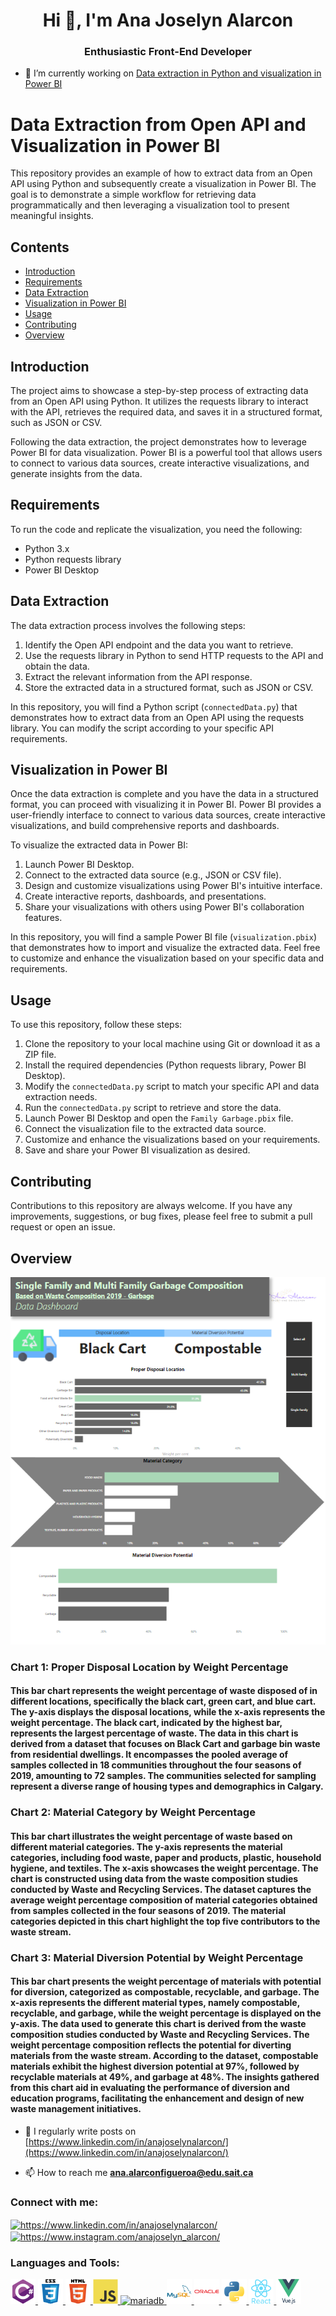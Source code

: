 
<h1 align="center">Hi 👋, I'm Ana Joselyn Alarcon</h1>
<h3 align="center">Enthusiastic Front-End Developer</h3>

- 🔭 I’m currently working on [Data extraction in Python and visualization in Power BI](https://github.com/AnaJoselynAlarcon/Calgary-single-and-Multi-Family-Garbage-Composition/)

# Data Extraction from Open API and Visualization in Power BI

This repository provides an example of how to extract data from an Open API using Python and subsequently create a visualization in Power BI. The goal is to demonstrate a simple workflow for retrieving data programmatically and then leveraging a visualization tool to present meaningful insights.

## Contents

- [Introduction](#introduction)
- [Requirements](#requirements)
- [Data Extraction](#data-extraction)
- [Visualization in Power BI](#visualization-in-power-bi)
- [Usage](#usage)
- [Contributing](#contributing)
- [Overview](#overview)

## Introduction

The project aims to showcase a step-by-step process of extracting data from an Open API using Python. It utilizes the requests library to interact with the API, retrieves the required data, and saves it in a structured format, such as JSON or CSV.

Following the data extraction, the project demonstrates how to leverage Power BI for data visualization. Power BI is a powerful tool that allows users to connect to various data sources, create interactive visualizations, and generate insights from the data.

## Requirements

To run the code and replicate the visualization, you need the following:

- Python 3.x
- Python requests library
- Power BI Desktop

## Data Extraction

The data extraction process involves the following steps:

1. Identify the Open API endpoint and the data you want to retrieve.
2. Use the requests library in Python to send HTTP requests to the API and obtain the data.
3. Extract the relevant information from the API response.
4. Store the extracted data in a structured format, such as JSON or CSV.

In this repository, you will find a Python script (`connectedData.py`) that demonstrates how to extract data from an Open API using the requests library. You can modify the script according to your specific API requirements.

## Visualization in Power BI

Once the data extraction is complete and you have the data in a structured format, you can proceed with visualizing it in Power BI. Power BI provides a user-friendly interface to connect to various data sources, create interactive visualizations, and build comprehensive reports and dashboards.

To visualize the extracted data in Power BI:

1. Launch Power BI Desktop.
2. Connect to the extracted data source (e.g., JSON or CSV file).
3. Design and customize visualizations using Power BI's intuitive interface.
4. Create interactive reports, dashboards, and presentations.
5. Share your visualizations with others using Power BI's collaboration features.

In this repository, you will find a sample Power BI file (`visualization.pbix`) that demonstrates how to import and visualize the extracted data. Feel free to customize and enhance the visualization based on your specific data and requirements.

## Usage

To use this repository, follow these steps:

1. Clone the repository to your local machine using Git or download it as a ZIP file.
2. Install the required dependencies (Python requests library, Power BI Desktop).
3. Modify the `connectedData.py` script to match your specific API and data extraction needs.
4. Run the `connectedData.py` script to retrieve and store the data.
5. Launch Power BI Desktop and open the `Family Garbage.pbix` file.
6. Connect the visualization file to the extracted data source.
7. Customize and enhance the visualizations based on your requirements.
8. Save and share your Power BI visualization as desired.

## Contributing

Contributions to this repository are always welcome. If you have any improvements, suggestions, or bug fixes, please feel free to submit a pull request or open an issue.

## Overview

![My Image](dashboard.png)


<h3>  Chart 1: Proper Disposal Location by Weight Percentage </h3>

<h4>This bar chart represents the weight percentage of waste disposed of in different locations, specifically the black cart, green cart, and blue cart. The y-axis displays the disposal locations, while the x-axis represents the weight percentage. The black cart, indicated by the highest bar, represents the largest percentage of waste. The data in this chart is derived from a dataset that focuses on Black Cart and garbage bin waste from residential dwellings. It encompasses the pooled average of samples collected in 18 communities throughout the four seasons of 2019, amounting to 72 samples. The communities selected for sampling represent a diverse range of housing types and demographics in Calgary. </h4>

<h3> Chart 2: Material Category by Weight Percentage </h3>

<h4>This bar chart illustrates the weight percentage of waste based on different material categories. The y-axis represents the material categories, including food waste, paper and products, plastic, household hygiene, and textiles. The x-axis showcases the weight percentage. The chart is constructed using data from the waste composition studies conducted by Waste and Recycling Services. The dataset captures the average weight percentage composition of material categories obtained from samples collected in the four seasons of 2019. The material categories depicted in this chart highlight the top five contributors to the waste stream. </h4>

<h3> Chart 3: Material Diversion Potential by Weight Percentage </h3>

<h4> This bar chart presents the weight percentage of materials with potential for diversion, categorized as compostable, recyclable, and garbage. The x-axis represents the different material types, namely compostable, recyclable, and garbage, while the weight percentage is displayed on the y-axis. The data used to generate this chart is derived from the waste composition studies conducted by Waste and Recycling Services. The weight percentage composition reflects the potential for diverting materials from the waste stream. According to the dataset, compostable materials exhibit the highest diversion potential at 97%, followed by recyclable materials at 49%, and garbage at 48%. The insights gathered from this chart aid in evaluating the performance of diversion and education programs, facilitating the enhancement and design of new waste management initiatives. </h4>

- 📝 I regularly write posts on [https://www.linkedin.com/in/anajoselynalarcon/](https://www.linkedin.com/in/anajoselynalarcon/)

- 📫 How to reach me **ana.alarconfigueroa@edu.sait.ca**

<h3 align="left">Connect with me:</h3>
<p align="left">
<a href="https://linkedin.com/in/https://www.linkedin.com/in/anajoselynalarcon/" target="blank"><img align="center" src="https://raw.githubusercontent.com/rahuldkjain/github-profile-readme-generator/master/src/images/icons/Social/linked-in-alt.svg" alt="https://www.linkedin.com/in/anajoselynalarcon/" height="30" width="40" /></a>
<a href="https://instagram.com/https://www.instagram.com/anajoselyn_alarcon/" target="blank"><img align="center" src="https://raw.githubusercontent.com/rahuldkjain/github-profile-readme-generator/master/src/images/icons/Social/instagram.svg" alt="https://www.instagram.com/anajoselyn_alarcon/" height="30" width="40" /></a>
</p>

<h3 align="left">Languages and Tools:</h3>
<p align="left"> <a href="https://www.w3schools.com/cs/" target="_blank" rel="noreferrer"> <img src="https://raw.githubusercontent.com/devicons/devicon/master/icons/csharp/csharp-original.svg" alt="csharp" width="40" height="40"/> </a> <a href="https://www.w3schools.com/css/" target="_blank" rel="noreferrer"> <img src="https://raw.githubusercontent.com/devicons/devicon/master/icons/css3/css3-original-wordmark.svg" alt="css3" width="40" height="40"/> </a> <a href="https://www.w3.org/html/" target="_blank" rel="noreferrer"> <img src="https://raw.githubusercontent.com/devicons/devicon/master/icons/html5/html5-original-wordmark.svg" alt="html5" width="40" height="40"/> </a> <a href="https://developer.mozilla.org/en-US/docs/Web/JavaScript" target="_blank" rel="noreferrer"> <img src="https://raw.githubusercontent.com/devicons/devicon/master/icons/javascript/javascript-original.svg" alt="javascript" width="40" height="40"/> </a> <a href="https://mariadb.org/" target="_blank" rel="noreferrer"> <img src="https://www.vectorlogo.zone/logos/mariadb/mariadb-icon.svg" alt="mariadb" width="40" height="40"/> </a> <a href="https://www.mysql.com/" target="_blank" rel="noreferrer"> <img src="https://raw.githubusercontent.com/devicons/devicon/master/icons/mysql/mysql-original-wordmark.svg" alt="mysql" width="40" height="40"/> </a> <a href="https://www.oracle.com/" target="_blank" rel="noreferrer"> <img src="https://raw.githubusercontent.com/devicons/devicon/master/icons/oracle/oracle-original.svg" alt="oracle" width="40" height="40"/> </a> <a href="https://www.python.org" target="_blank" rel="noreferrer"> <img src="https://raw.githubusercontent.com/devicons/devicon/master/icons/python/python-original.svg" alt="python" width="40" height="40"/> </a> <a href="https://reactjs.org/" target="_blank" rel="noreferrer"> <img src="https://raw.githubusercontent.com/devicons/devicon/master/icons/react/react-original-wordmark.svg" alt="react" width="40" height="40"/> </a> <a href="https://vuejs.org/" target="_blank" rel="noreferrer"> <img src="https://raw.githubusercontent.com/devicons/devicon/master/icons/vuejs/vuejs-original-wordmark.svg" alt="vuejs" width="40" height="40"/> </a> </p>
